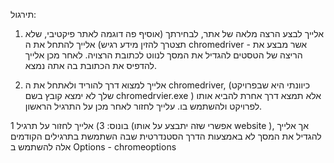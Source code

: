 תירגול: 

1) אלייך לבצע הרצה מלאה של אתר, לבחירתך (אוסיף פה דוגמה לאתר פיקטיבי, שלא תצטרך להזין מידע רגיש) 
אלייך להתחל את ה chromedriver - אשר מבצע את הריצה של הטסטים
להגדיל את המסך
לנווט לכתובת הרצויה.
לאחר מכן אלייך להדפיס את הכתובת בה אתה נמצא.

2) אלייך למצוא דרך להוריד ולאתחל את ה chromedriver, (כיוונתי היא שבפרויקט שלך לא ימצא קובץ בשם chromedrvier.exe ) 
אלא תמצא דרך אחרת להביא אותו לפרויקט ולהשתמש בו.
עלייך לחזור לאחר מכן על התרגיל הראשון.

בונוס:
3) אלייך לחזור על תרגיל 1 (אפשרי שזה יתבצע על אותו website ), אך אלייך להגדיל את המסך לא באמצעות הדרך הסטנדרטית שבה השתמשת בתרגילים הקודמים
 אלה להשתמש ב 
Options - chromeoptions 